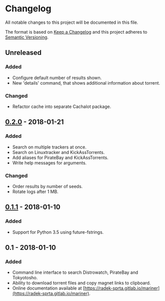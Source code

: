 # Changelog

All notable changes to this project will be documented in this file.

The format is based on [Keep a Changelog](http://keepachangelog.com/en/1.0.0/)
and this project adheres to [Semantic Versioning](http://semver.org/spec/v2.0.0.html).

## Unreleased
### Added
- Configure default number of results shown.
- New 'details' command, that shows additional information about torrent.

### Changed
- Refactor cache into separate Cachalot package.

## [0.2.0] - 2018-01-21
### Added
- Search on multiple trackers at once.
- Search on Linuxtracker and KickAssTorrents.
- Add aliases for PirateBay and KickAssTorrents.
- Write help messages for arguments.

### Changed
- Order results by number of seeds.
- Rotate logs after 1 MB.

## [0.1.1] - 2018-01-10
### Added
- Support for Python 3.5 using future-fstrings.

## 0.1 - 2018-01-10
### Added
- Command line interface to search Distrowatch, PirateBay and Tokyotosho.
- Ability to download torrent files and copy magnet links to clipboard.
- Online documentation available at [https://radek-sprta.gitlab.io/mariner](https://radek-sprta.gitlab.io/mariner).

[0.1.1]: https://gitlab.com/radek-sprta/mariner/compare/v0.1.0...v0.1.1
[0.2.0]: https://gitlab.com/radek-sprta/mariner/compare/v0.1.1...v0.2.0

